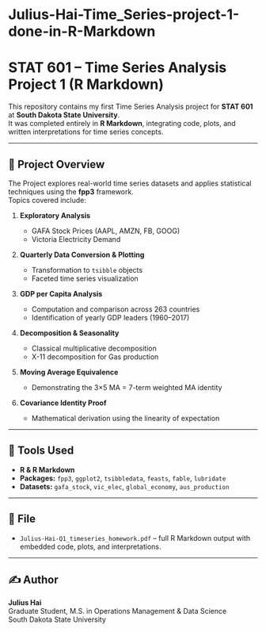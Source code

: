 # Julius-Hai-Time_Series-project-1-done-in-R-Markdown
# STAT 601 – Time Series Analysis Project 1 (R Markdown)

This repository contains my first Time Series Analysis project for **STAT 601** at **South Dakota State University**.  
It was completed entirely in **R Markdown**, integrating code, plots, and written interpretations for time series concepts.

---

## 📘 Project Overview

The Project explores real-world time series datasets and applies statistical techniques using the **fpp3** framework.  
Topics covered include:

1. **Exploratory Analysis**
   - GAFA Stock Prices (AAPL, AMZN, FB, GOOG)
   - Victoria Electricity Demand

2. **Quarterly Data Conversion & Plotting**
   - Transformation to `tsibble` objects  
   - Faceted time series visualization

3. **GDP per Capita Analysis**
   - Computation and comparison across 263 countries  
   - Identification of yearly GDP leaders (1960–2017)

4. **Decomposition & Seasonality**
   - Classical multiplicative decomposition  
   - X-11 decomposition for Gas production

5. **Moving Average Equivalence**
   - Demonstrating the 3×5 MA = 7-term weighted MA identity

6. **Covariance Identity Proof**
   - Mathematical derivation using the linearity of expectation

---

## 🧰 Tools Used
- **R & R Markdown**
- **Packages:** `fpp3`, `ggplot2`, `tsibbledata`, `feasts`, `fable`, `lubridate`
- **Datasets:** `gafa_stock`, `vic_elec`, `global_economy`, `aus_production`

---

## 📄 File
- `Julius-Hai-Q1_timeseries_homework.pdf` – full R Markdown output with embedded code, plots, and interpretations.

---

## ✍️ Author
**Julius Hai**  
Graduate Student, M.S. in Operations Management & Data Science  
South Dakota State University
